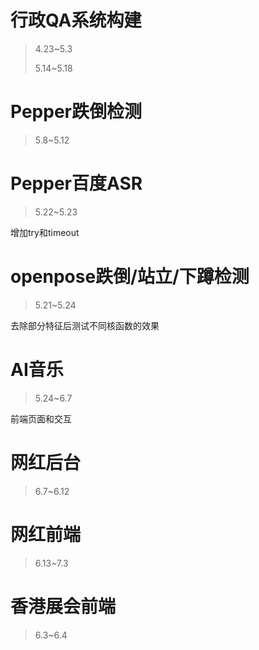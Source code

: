 # 行政QA系统构建

> 4.23~5.3
>
> 5.14~5.18



# Pepper跌倒检测

>5.8~5.12



# Pepper百度ASR

>5.22~5.23

增加try和timeout

# openpose跌倒/站立/下蹲检测

>5.21~5.24

去除部分特征后测试不同核函数的效果

# AI音乐

>5.24~6.7

前端页面和交互

# 网红后台

> 6.7~6.12

# 网红前端

> 6.13~7.3

# 香港展会前端

> 6.3~6.4

















